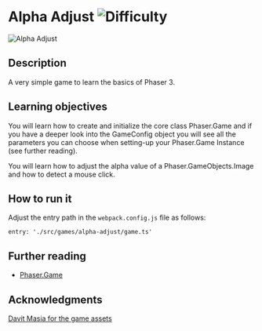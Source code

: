 # Alpha Adjust ![Difficulty](https://img.shields.io/badge/Difficulty-Beginner-green.svg)

![Alpha Adjust](https://github.com/digitsensitive/phaser3-typescript/blob/master/src/games/alpha-adjust/assets/github/alpha-adjust.png)

## Description

A very simple game to learn the basics of Phaser 3.

## Learning objectives

You will learn how to create and initialize the core class Phaser.Game and
if you have a deeper look into the GameConfig object you will see all the
parameters you can choose when setting-up your Phaser.Game Instance (see further reading).

You will learn how to adjust the alpha value of a Phaser.GameObjects.Image
and how to detect a mouse click.

## How to run it

Adjust the entry path in the `webpack.config.js` file as follows:
```
entry: './src/games/alpha-adjust/game.ts'
```

## Further reading

* [Phaser.Game](https://github.com/digitsensitive/phaser3-typescript/blob/master/references/phaser-game.md)

## Acknowledgments

[Davit Masia for the game assets](https://kronbits.itch.io/matriax-free-assets)

